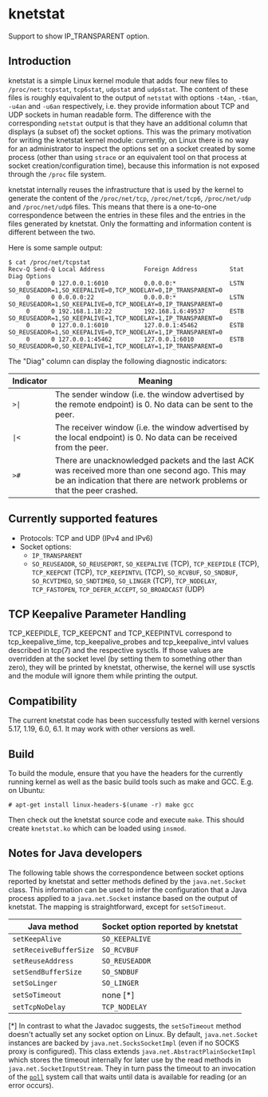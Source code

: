 knetstat
========

Support to show IP_TRANSPARENT option.

Introduction
------------

knetstat is a simple Linux kernel module that adds four new files to `/proc/net`: `tcpstat`, `tcp6stat`, `udpstat` and `udp6stat`. The content of these files is roughly equivalent to the output of `netstat` with options `-t4an`, `-t6an`, `-u4an` and `-u6an` respectively, i.e. they provide information about TCP and UDP sockets in human readable form. The difference with the corresponding `netstat` output is that they have an additional column that displays (a subset of) the socket options. This was the primary motivation for writing the knetstat kernel module: currently, on Linux there is no way for an administrator to inspect the options set on a socket created by some process (other than using `strace` or an equivalent tool on that process at socket creation/configuration time), because this information is not exposed through the `/proc` file system.

knetstat internally reuses the infrastructure that is used by the kernel to generate the content of the `/proc/net/tcp`, `/proc/net/tcp6`, `/proc/net/udp` and `/proc/net/udp6` files. This means that there is a one-to-one correspondence between the entries in these files and the entries in the files generated by knetstat. Only the formatting and information content is different between the two.

Here is some sample output:

    $ cat /proc/net/tcpstat 
    Recv-Q Send-Q Local Address           Foreign Address         Stat Diag Options
         0      0 127.0.0.1:6010          0.0.0.0:*               LSTN      SO_REUSEADDR=1,SO_KEEPALIVE=0,TCP_NODELAY=0,IP_TRANSPARENT=0
         0      0 0.0.0.0:22              0.0.0.0:*               LSTN      SO_REUSEADDR=1,SO_KEEPALIVE=0,TCP_NODELAY=0,IP_TRANSPARENT=0
         0      0 192.168.1.18:22         192.168.1.6:49537       ESTB      SO_REUSEADDR=1,SO_KEEPALIVE=1,TCP_NODELAY=1,IP_TRANSPARENT=0
         0      0 127.0.0.1:6010          127.0.0.1:45462         ESTB      SO_REUSEADDR=1,SO_KEEPALIVE=0,TCP_NODELAY=1,IP_TRANSPARENT=0
         0      0 127.0.0.1:45462         127.0.0.1:6010          ESTB      SO_REUSEADDR=0,SO_KEEPALIVE=1,TCP_NODELAY=1,IP_TRANSPARENT=0

The "Diag" column can display the following diagnostic indicators:

| Indicator | Meaning |
| ---- | ---- |
| <code>>&#124;</code> | The sender window (i.e. the window advertised by the remote endpoint) is 0. No data can be sent to the peer. |
| <code>&#124;&lt;</code> | The receiver window (i.e. the window advertised by the local endpoint) is 0. No data can be received from the peer. |
| `>#` | There are unacknowledged packets and the last ACK was received more than one second ago. This may be an indication that there are network problems or that the peer crashed. |

Currently supported features
----------------------------

* Protocols: TCP and UDP (IPv4 and IPv6)
* Socket options:
  - `IP_TRANSPARENT`
  - `SO_REUSEADDR`, `SO_REUSEPORT`, `SO_KEEPALIVE` (TCP), `TCP_KEEPIDLE` (TCP), `TCP_KEEPCNT` (TCP), `TCP_KEEPINTVL` (TCP), `SO_RCVBUF`, `SO_SNDBUF`, `SO_RCVTIMEO`, `SO_SNDTIMEO`, `SO_LINGER` (TCP), `TCP_NODELAY`, `TCP_FASTOPEN`, `TCP_DEFER_ACCEPT`, `SO_BROADCAST` (UDP)

TCP Keepalive Parameter Handling
--------------------------------

TCP_KEEPIDLE, TCP_KEEPCNT and TCP_KEEPINTVL correspond to tcp_keepalive_time, tcp_keepalive_probes and tcp_keepalive_intvl values described in tcp(7) and the respective sysctls. If those values are overridden at the socket level (by setting them to something other than zero), they will be printed by knetstat, otherwise, the kernel will use sysctls and the module will ignore them while printing the output.


Compatibility
-------------

The current knetstat code has been successfully tested with kernel versions 5.17, 1.19, 6.0, 6.1. It may work with other versions as well.

Build
-----

To build the module, ensure that you have the headers for the currently running kernel as well as the basic build tools such as make and GCC. E.g. on Ubuntu:

    # apt-get install linux-headers-$(uname -r) make gcc

Then check out the knetstat source code and execute `make`. This should create `knetstat.ko` which can be loaded using `insmod`.

Notes for Java developers
--------------------------

The following table shows the correspondence between socket options reported by knetstat and setter methods defined by the `java.net.Socket` class. This information can be used to infer the configuration that a Java process applied to a `java.net.Socket` instance based on the output of knetstat. The mapping is straightforward, except for `setSoTimeout`.

| Java method              | Socket option reported by knetstat |
|--------------------------|------------------------------------|
| `setKeepAlive`           | `SO_KEEPALIVE`                     |
| `setReceiveBufferSize`   | `SO_RCVBUF`                        |
| `setReuseAddress`        | `SO_REUSEADDR`                     |
| `setSendBufferSize`      | `SO_SNDBUF`                        |
| `setSoLinger`            | `SO_LINGER`                        |
| `setSoTimeout`           | none [*]                           |
| `setTcpNoDelay`          | `TCP_NODELAY`                      |

[*] In contrast to what the Javadoc suggests, the `setSoTimeout` method doesn't actually set any socket option on Linux. By default, `java.net.Socket` instances are backed by `java.net.SocksSocketImpl` (even if no SOCKS proxy is configured). This class extends `java.net.AbstractPlainSocketImpl` which stores the timeout internally for later use by the read methods in `java.net.SocketInputStream`. They in turn pass the timeout to an invocation of the [`poll`](http://linux.die.net/man/2/poll) system call that waits until data is available for reading (or an error occurs).
